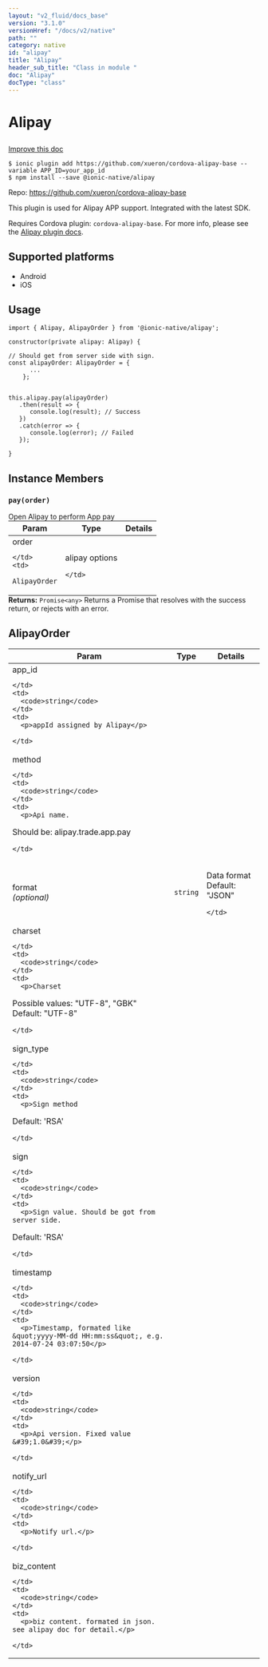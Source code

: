 ```yaml
---
layout: "v2_fluid/docs_base"
version: "3.1.0"
versionHref: "/docs/v2/native"
path: ""
category: native
id: "alipay"
title: "Alipay"
header_sub_title: "Class in module "
doc: "Alipay"
docType: "class"
---
```








<h1 class="api-title">
  
  Alipay
  

  

  </h1>

<a class="improve-v2-docs" href="http://github.com/driftyco/ionic-native/edit/master/src/@ionic-native/plugins/alipay/index.ts#L59">
  Improve this doc
</a>



<!-- decorators -->





<pre><code>$ ionic plugin add https://github.com/xueron/cordova-alipay-base --variable APP_ID=your_app_id
$ npm install --save @ionic-native/alipay
</code></pre>
<p>Repo:
  <a href="https://github.com/xueron/cordova-alipay-base">
    https://github.com/xueron/cordova-alipay-base
  </a>
</p>

<!-- description -->

<p>This plugin is used for Alipay APP support. Integrated with the latest SDK.</p>
<p>Requires Cordova plugin: <code>cordova-alipay-base</code>. For more info, please see the <a href="https://github.com/xueron/cordova-alipay-base">Alipay plugin docs</a>.</p>


<!-- @platforms tag -->
<h2>Supported platforms</h2>

<ul>
  <li>Android</li><li>iOS</li>
</ul>

<!-- @platforms tag end -->


<!-- if doc.decorators -->

<!-- @usage tag -->

<h2>Usage</h2>

<pre><code>import { Alipay, AlipayOrder } from &#39;@ionic-native/alipay&#39;;

constructor(private alipay: Alipay) {

// Should get from server side with sign.
const alipayOrder: AlipayOrder = {
      ...
    };


this.alipay.pay(alipayOrder)
   .then(result =&gt; {
      console.log(result); // Success
   })
   .catch(error =&gt; {
      console.log(error); // Failed
   });

}
</code></pre>




<!-- @property tags -->




<!-- methods on the class -->

<h2>Instance Members</h2>
<div id="pay"></div>
<h3>
  <code>pay(order)</code>
  

</h3>
Open Alipay to perform App pay
<table class="table param-table" style="margin:0;">
  <thead>
  <tr>
    <th>Param</th>
    <th>Type</th>
    <th>Details</th>
  </tr>
  </thead>
  <tbody>
  
  <tr>
    <td>
      order
      
      
    </td>
    <td>
      
<code>AlipayOrder</code>
    </td>
    <td>
      <p>alipay options</p>

      
    </td>
  </tr>
  
  </tbody>
</table>

<div class="return-value" markdown="1">
  <i class="icon ion-arrow-return-left"></i>
  <b>Returns:</b> 
<code>Promise&lt;any&gt;</code> Returns a Promise that resolves with the success return, or rejects with an error.
</div>



<!-- other classes -->

<!-- end other classes -->

<!-- interfaces -->

<!--<h2><a class="anchor" name="interfaces" href="#interfaces"></a>Interfaces</h2>-->


<h2><a class="anchor" name="AlipayOrder" href="#AlipayOrder"></a>AlipayOrder</h2>


<table class="table param-table" style="margin:0;">
  <thead>
  <tr>
    <th>Param</th>
    <th>Type</th>
    <th>Details</th>
  </tr>
  </thead>
  <tbody>
  
  <tr>
    <td>
      app_id
      
    </td>
    <td>
      <code>string</code>
    </td>
    <td>
      <p>appId assigned by Alipay</p>

    </td>
  </tr>
  
  <tr>
    <td>
      method
      
    </td>
    <td>
      <code>string</code>
    </td>
    <td>
      <p>Api name.
Should be: alipay.trade.app.pay</p>

    </td>
  </tr>
  
  <tr>
    <td>
      format
      <div><em>(optional)</em></div>
    </td>
    <td>
      <code>string</code>
    </td>
    <td>
      <p>Data format
Default: &quot;JSON&quot;</p>

    </td>
  </tr>
  
  <tr>
    <td>
      charset
      
    </td>
    <td>
      <code>string</code>
    </td>
    <td>
      <p>Charset
Possible values: &quot;UTF-8&quot;, &quot;GBK&quot;
Default: &quot;UTF-8&quot;</p>

    </td>
  </tr>
  
  <tr>
    <td>
      sign_type
      
    </td>
    <td>
      <code>string</code>
    </td>
    <td>
      <p>Sign method
Default: &#39;RSA&#39;</p>

    </td>
  </tr>
  
  <tr>
    <td>
      sign
      
    </td>
    <td>
      <code>string</code>
    </td>
    <td>
      <p>Sign value. Should be got from server side.
Default: &#39;RSA&#39;</p>

    </td>
  </tr>
  
  <tr>
    <td>
      timestamp
      
    </td>
    <td>
      <code>string</code>
    </td>
    <td>
      <p>Timestamp, formated like &quot;yyyy-MM-dd HH:mm:ss&quot;, e.g. 2014-07-24 03:07:50</p>

    </td>
  </tr>
  
  <tr>
    <td>
      version
      
    </td>
    <td>
      <code>string</code>
    </td>
    <td>
      <p>Api version. Fixed value &#39;1.0&#39;</p>

    </td>
  </tr>
  
  <tr>
    <td>
      notify_url
      
    </td>
    <td>
      <code>string</code>
    </td>
    <td>
      <p>Notify url.</p>

    </td>
  </tr>
  
  <tr>
    <td>
      biz_content
      
    </td>
    <td>
      <code>string</code>
    </td>
    <td>
      <p>biz content. formated in json. see alipay doc for detail.</p>

    </td>
  </tr>
  
  </tbody>
</table>





<!-- end interfaces -->

<!-- related link --><!-- end content block -->


<!-- end body block -->

